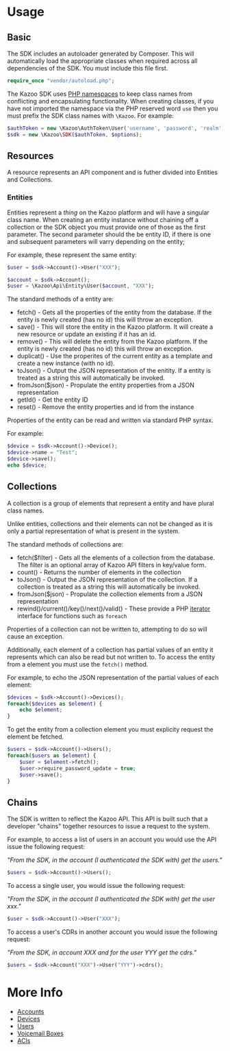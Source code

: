 # Usage

## Basic

The SDK includes an autoloader generated by Composer.  This will automatically load the appropriate classes when required across all dependencies of the SDK.  You must include this file first.
```php
require_once "vendor/autoload.php";
```

The Kazoo SDK uses [PHP namespaces](http://php.net/manual/en/language.namespaces.php) to keep class names from conflicting and encapsulating functionality.  When creating classes, if you have not imported the namespace via the PHP reserved word `use` then you must prefix the SDK class names with `\Kazoo`.  For example:
```php
$authToken = new \Kazoo\AuthToken\User('username', 'password', 'realm');
$sdk = new \Kazoo\SDK($authToken, $options);
```

## Resources

A resource represents an API component and is futher divided into Entities and Collections.

### Entities

Entities represent a _thing_ on the Kazoo platform and will have a singular class name.  When creating an entity instance without chaining off a collection or the SDK object you must provide one of those as the first parameter.  The second parameter should the be entity ID, if there is one and subsequent parameters will varry depending on the entity;

For example, these represent the same entity:
```php
$user = $sdk->Account()->User("XXX");

$account = $sdk->Account();
$user = \Kazoo\Api\Entity\User($account, "XXX");
```

The standard methods of a entity are:
* fetch() - Gets all the properties of the entity from the database.  If the entity is newly created (has no id) this will throw an exception.
* save() - This will store the entity in the Kazoo platform.  It will create a new resource or update an existing if it has an id.
* remove() - This will delete the entity from the Kazoo platform.  If the entity is newly created (has no id) this will throw an exception.
* duplicat() - Use the properites of the current entity as a template and create a new instance (with no id).
* toJson() - Output the JSON representation of the enitity.  If a entity is treated as a string this will automatically be invoked.
* fromJson($json) - Propulate the entity properties from a JSON representation
* getId() - Get the entity ID
* reset() - Remove the entity properties and id from the instance

Properties of the entity can be read and written via standard PHP syntax.

For example:
```php
$device = $sdk->Account()->Device();
$device->name = "Test";
$device->save();
echo $device;
```

## Collections

A collection is a group of elements that represent a entity and have plural class names.

Unlike entities, collections and their elements can not be changed as it is only a partial representation of what is present in the system.

The standard methods of collections are:
* fetch($filter) - Gets all the elements of a collection from the database.  The filter is an optional array of Kazoo API filters in key/value form.
* count() - Returns the number of elements in the collection
* toJson() - Output the JSON representation of the collection.  If a collection is treated as a string this will automatically be invoked.
* fromJson($json) - Propulate the collection elements from a JSON representation
* rewind()/current()/key()/next()/valid() - These provide a PHP [iterator](http://php.net/manual/en/class.iterator.php) interface for functions such as `foreach`

Properties of a collection can not be written to, attempting to do so will cause an exception.

Additionally, each element of a collection has partial values of an entity it represents which can also be read but not written to.  To access the entity from a element you must use the `fetch()` method.

For example, to echo the JSON representation of the partial values of each element:
```php
$devices = $sdk->Account()->Devices();
foreach($devices as $element) {
    echo $element;
}
```

To get the entity from a collection element you must explicity request the element be fetched.
```php
$users = $sdk->Account()->Users();
foreach($users as $element) {
    $user = $element->fetch();
    $user->require_password_update = true;
    $user->save();
}
```

## Chains

The SDK is written to reflect the Kazoo API.  This API is built such that a developer "chains" together resources to issue a request to the system.

For example, to access a list of users in an account you would use the API issue the following request:

_"From the SDK, in the account (I authenticated the SDK with) get the users."_
```php
$users = $sdk->Account()->Users();
```

To access a single user, you would issue the following request:

_"From the SDK, in the account (I authenticated the SDK with) get the user xxx."_
```php
$user = $sdk->Account()->User("XXX");
```

To access a user's CDRs in another account you would issue the following request:

_"From the SDK, in account XXX and for the user YYY get the cdrs."_
```php
$users = $sdk->Account("XXX")->User("YYY")->cdrs();
```

# More Info
* [Accounts](accounts.md)
* [Devices](devices.md)
* [Users](users.md)
* [Voicemail Boxes](vmboxes.md)
* [ACls](acls.md)
